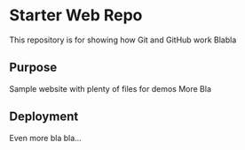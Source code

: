 # Starter Web Repo

This repository is for showing how Git and GitHub work
Blabla

## Purpose

Sample website with plenty of files for demos
More Bla

## Deployment

Even more bla
bla...